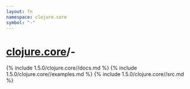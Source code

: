 ```yaml
---
layout: fn
namespace: clojure.core
symbol: "-"
---
```


# [clojure.core](../)/-

{% include 1.5.0/clojure.core//docs.md %}
{% include 1.5.0/clojure.core//examples.md %}
{% include 1.5.0/clojure.core//src.md %}

